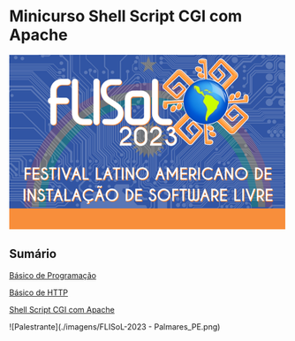 # Minicurso Shell Script CGI com Apache

<img src="./imagens/flisol-2023.png" width="500">


## Sumário
[Básico de Programação](./capitulos/01-PROGRAMACAO.md)

[Básico de HTTP](./capitulos/02-HTTP.md)

[Shell Script CGI com Apache](./capitulos/03-CGI.md)

![Palestrante](./imagens/FLISoL-2023 - Palmares_PE.png)